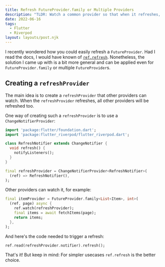 ```yaml
---
title: Refresh FutureProvider.family or Multiple Providers
description: "TLDR: Watch a common provider so that when it refreshes, all providers refresh."
date: 2022-06-16
tags:
  - Flutter
  - Riverpod
layout: layouts/post.njk
---
```


I recently wondered how you could easily refresh a `FutureProvider`.
Had I read the docs, I would have known of [`ref.refresh`](https://pub.dev/documentation//flutter_riverpod/latest/flutter_riverpod/WidgetRef/refresh.html).
Nonetheless, the solution I came up with is a bit more general and can be applied even for `FutureProvider.family` or multiple `FutureProvider`s.

## Creating a `refreshProvider`
The main idea is to create a `refreshProvider` that other providers can watch.
When the `refreshProvider` refreshes, all other providers will be refreshed too.

One way of creating such a `refreshProvider` is to use a `ChangeNotifierProvider`:
```dart
import 'package:flutter/foundation.dart';
import 'package:flutter_riverpod/flutter_riverpod.dart';

class RefreshNotifier extends ChangeNotifier {
  void refresh() {
    notifyListeners();
  }
}

final refreshProvider = ChangeNotifierProvider<RefreshNotifier>(
  (ref) => RefreshNotifier(),
);
```

Other providers can watch it, for example:
```dart
final itemProvider = FutureProvider.family<List<Item>, int>(
  (ref, page) async {
    ref.watch(refreshProvider);
    final items = await fetchItems(page);
    return items;
  },
);
```

And here's the code needed to trigger a refresh:
```dart
ref.read(refreshProvider.notifier).refresh();
```


That's it! But keep in mind: For simpler usecases `ref.refresh` is the better choice.